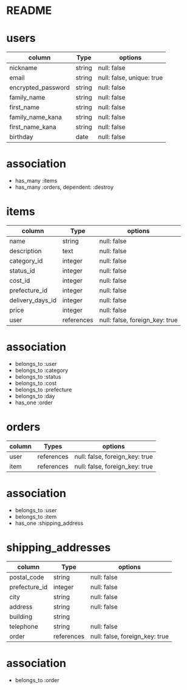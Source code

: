 # README

# users
| column              | Type    | options                     |
| ------------------- | ------- | --------------------------- |
| nickname            | string  | null: false                 |
| email               | string  | null: false, unique: true   |
| encrypted_password  | string  | null: false                 |
| family_name         | string  | null: false                 |
| first_name          | string  | null: false                 |
| family_name_kana    | string  | null: false                 |
| first_name_kana     | string  | null: false                 |
| birthday            | date    | null: false                 |

# association
- has_many :items
- has_many :orders, dependent: :destroy



# items
| column            | Type        | options                       |
|------------------ | ----------- |------------------------------ |
| name              | string      | null: false                   |
| description       | text        | null: false                   |
| category_id       | integer     | null: false                   |
| status_id         | integer     | null: false                   |
| cost_id           | integer     | null: false                   |
| prefecture_id     | integer     | null: false                   |
| delivery_days_id  | integer     | null: false                   |
| price             | integer     | null: false                   |
| user              | references  | null: false, foreign_key: true|

# association
- belongs_to :user
- belongs_to :category
- belongs_to :status
- belongs_to :cost
- belongs_to :prefecture
- belongs_to :day
- has_one :order



# orders
| column    | Types        | options                          |
|---------- | ------------ | -------------------------------- |
| user      | references   | null: false, foreign_key: true   |
| item      | references   | null: false, foreign_key: true   |

# association
- belongs_to :user
- belongs_to :item
- has_one :shipping_address



# shipping_addresses
| column          | Type        | options                           |
|---------------- | ----------- | --------------------------------- |
| postal_code     | string      | null: false                       |
| prefecture_id   | integer     | null: false                       |
| city            | string      | null: false                       |
| address         | string      | null: false                       |
| building        | string      |                                   |
| telephone       | string      | null: false                       |
| order           | references  | null: false, foreign_key: true    |

# association
- belongs_to :order